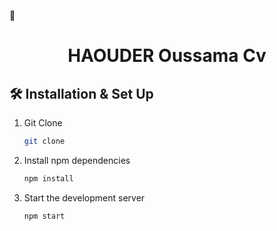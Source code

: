 🎉

<h1 align="center">
 HAOUDER Oussama Cv
</h1>






## 🛠 Installation & Set Up

1. Git Clone 

   ```sh
   git clone 
   ```

2. Install npm dependencies

   ```sh
   npm install
   ```

3. Start the development server

   ```sh
   npm start
   ```


